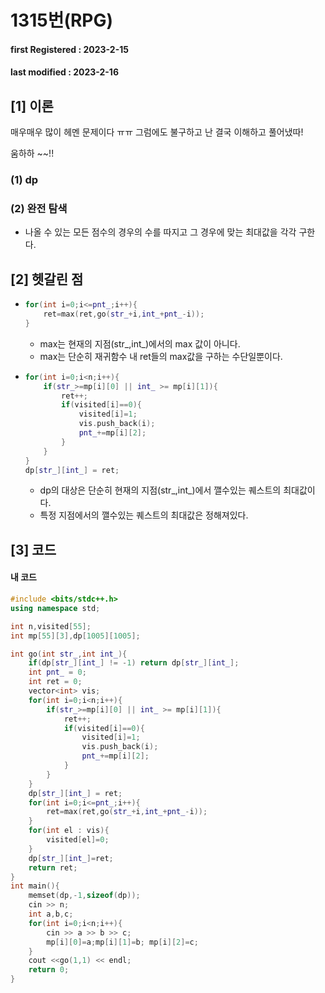# 1315번(RPG)

#### **first Registered : 2023-2-15**

#### last modified : **2023-2-16**

## \[1] 이론

매우매우 많이 헤멘 문제이다 ㅠㅠ 그럼에도 불구하고 난 결국 이해하고 풀어냈따!

움하하 \~\~!!

### (1) dp

### (2) 완전 탐색

* 나올 수 있는 모든 점수의 경우의 수를 따지고 그 경우에 맞는 최대값을 각각 구한다.

## \[2] 헷갈린 점

* ```cpp
  for(int i=0;i<=pnt_;i++){
      ret=max(ret,go(str_+i,int_+pnt_-i));
  }
  ```
  * max는 현재의 지점(str\_,int\_)에서의 max 값이 아니다.
  * max는 단순히 재귀함수 내 ret들의 max값을 구하는 수단일뿐이다.
* ```cpp
  for(int i=0;i<n;i++){
      if(str_>=mp[i][0] || int_ >= mp[i][1]){
          ret++;
          if(visited[i]==0){
              visited[i]=1;
              vis.push_back(i);
              pnt_+=mp[i][2];
          }
      }
  } 
  dp[str_][int_] = ret;
  ```
  * dp의 대상은 단순히 현재의 지점(str\_,int\_)에서 깰수있는 퀘스트의 최대값이다.
  * 특정 지점에서의 깰수있는 퀘스트의 최대값은 정해져있다.

## \[3] 코드

#### 내 코드

```cpp
#include <bits/stdc++.h>
using namespace std;

int n,visited[55];
int mp[55][3],dp[1005][1005];

int go(int str_,int int_){
	if(dp[str_][int_] != -1) return dp[str_][int_];
    int pnt_ = 0;
    int ret = 0;
    vector<int> vis;
    for(int i=0;i<n;i++){
        if(str_>=mp[i][0] || int_ >= mp[i][1]){
            ret++;
            if(visited[i]==0){
                visited[i]=1;
                vis.push_back(i);
                pnt_+=mp[i][2];
            }
        }
    } 
    dp[str_][int_] = ret;
    for(int i=0;i<=pnt_;i++){
        ret=max(ret,go(str_+i,int_+pnt_-i));
    }
    for(int el : vis){
        visited[el]=0;
    }
    dp[str_][int_]=ret;
    return ret;
}
int main(){
    memset(dp,-1,sizeof(dp));
    cin >> n;
    int a,b,c;
    for(int i=0;i<n;i++){
        cin >> a >> b >> c;
        mp[i][0]=a;mp[i][1]=b; mp[i][2]=c;
    }
    cout <<go(1,1) << endl;
    return 0;
}
```
